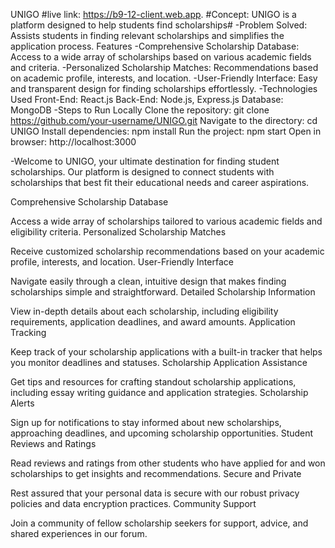 UNIGO
#live link:  https://b9-12-client.web.app.
#Concept: UNIGO is a platform designed to help students find scholarships#
-Problem Solved: Assists students in finding relevant scholarships and simplifies the application process.
Features
-Comprehensive Scholarship Database: Access to a wide array of scholarships based on various academic fields and criteria.
-Personalized Scholarship Matches: Recommendations based on academic profile, interests, and location.
-User-Friendly Interface: Easy and transparent design for finding scholarships effortlessly.
-Technologies Used
Front-End: React.js
Back-End: Node.js, Express.js
Database: MongoDB
-Steps to Run Locally
Clone the repository: git clone https://github.com/your-username/UNIGO.git
Navigate to the directory: cd UNIGO
Install dependencies: npm install
Run the project: npm start
Open in browser: http://localhost:3000

-Welcome to UNIGO, your ultimate destination for finding student scholarships. Our platform is designed to connect students with scholarships that best fit their educational needs and career aspirations.


Comprehensive Scholarship Database

Access a wide array of scholarships tailored to various academic fields and eligibility criteria.
Personalized Scholarship Matches

Receive customized scholarship recommendations based on your academic profile, interests, and location.
User-Friendly Interface

Navigate easily through a clean, intuitive design that makes finding scholarships simple and straightforward.
Detailed Scholarship Information

View in-depth details about each scholarship, including eligibility requirements, application deadlines, and award amounts.
Application Tracking

Keep track of your scholarship applications with a built-in tracker that helps you monitor deadlines and statuses.
Scholarship Application Assistance

Get tips and resources for crafting standout scholarship applications, including essay writing guidance and application strategies.
Scholarship Alerts

Sign up for notifications to stay informed about new scholarships, approaching deadlines, and upcoming scholarship opportunities.
Student Reviews and Ratings

Read reviews and ratings from other students who have applied for and won scholarships to get insights and recommendations.
Secure and Private

Rest assured that your personal data is secure with our robust privacy policies and data encryption practices.
Community Support

Join a community of fellow scholarship seekers for support, advice, and shared experiences in our forum.


